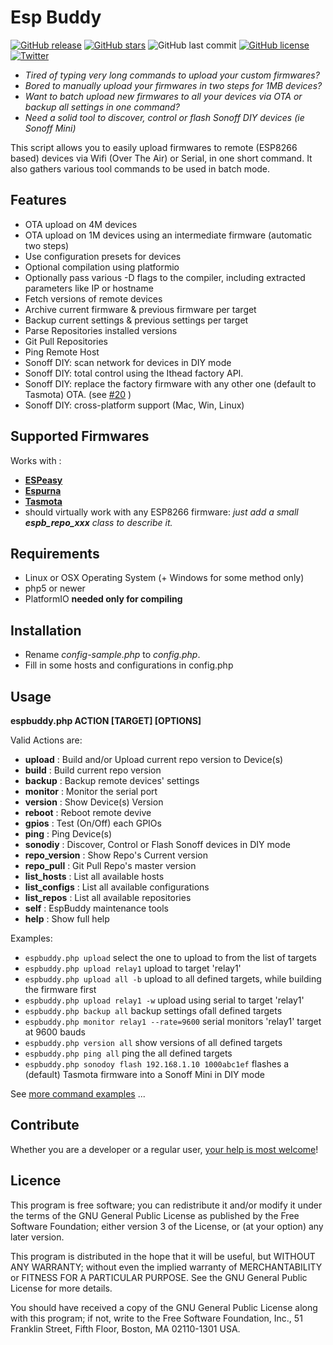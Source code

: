 # Esp Buddy

[![GitHub release](https://img.shields.io/github/tag/soif/EspBuddy)](https://GitHub.com/soif/EspBuddy/releases/)
[![GitHub stars](https://img.shields.io/github/stars/soif/EspBuddy)](https://github.com/soif/EspBuddy/stargazers)
![GitHub last commit](https://img.shields.io/github/last-commit/soif/EspBuddy)
[![GitHub license](https://img.shields.io/github/license/soif/EspBuddy)](https://github.com/soif/EspBuddy/blob/master/LICENSE)
[![Twitter](https://img.shields.io/twitter/url?style=social&url=https%3A%2F%2Fgithub.com%2Fsoif%2FEspBuddy)](https://twitter.com/intent/tweet?text=Wow:&url=https%3A%2F%2Fgithub.com%2Fsoif%2FEspBuddy)

- _Tired of typing very long commands to upload your custom firmwares?_
- _Bored to manually upload your firmwares in two steps for 1MB devices?_
- _Want to batch upload new firmwares to all your devices via OTA or backup all settings in one command?_
- _Need a solid tool to discover, control or flash Sonoff DIY devices (ie Sonoff Mini)_

This script allows you to easily upload firmwares to remote (ESP8266 based) devices via Wifi (Over The Air) or Serial, in one short command.
It also gathers various tool commands to be used in batch mode.


## Features

- OTA upload on 4M devices
- OTA upload on 1M devices using an intermediate firmware (automatic two steps)
- Use configuration presets for devices
- Optional compilation using platformio
- Optionally pass various -D flags to the compiler, including extracted parameters like IP or hostname
- Fetch versions of remote devices
- Archive current firmware & previous firmware per target
- Backup current settings & previous settings per target
- Parse Repositories installed versions
- Git Pull Repositories
- Ping Remote Host
- Sonoff DIY: scan network for devices in DIY mode
- Sonoff DIY: total control using the Ithead factory API.
- Sonoff DIY: replace the factory firmware with any other one (default to Tasmota) OTA. (see [#20](https://github.com/soif/EspBuddy/issues/20) )
- Sonoff DIY: cross-platform support (Mac, Win, Linux)

## Supported Firmwares

Works with :

- [**ESPeasy**](https://github.com/letscontrolit/ESPEasy/)
- [**Espurna**](https://github.com/xoseperez/espurna)
- [**Tasmota**](https://github.com/arendst/Sonoff-Tasmota/)
- should virtually work with any ESP8266 firmware: *just add a small **espb_repo_xxx** class to describe it.*

## Requirements

- Linux or OSX Operating System (+ Windows for some method only)
- php5 or newer
- PlatformIO __needed only for compiling__

## Installation

- Rename _config-sample.php_ to _config.php_.
- Fill in some hosts and configurations in config.php

## Usage

**espbuddy.php ACTION [TARGET] [OPTIONS]**

Valid Actions are:
 
- **upload**          : Build and/or Upload current repo version to Device(s)
- **build**           : Build current repo version
- **backup**          : Backup remote devices' settings
- **monitor**         : Monitor the serial port
- **version**         : Show Device(s) Version
- **reboot**          : Reboot remote devive
- **gpios**           : Test (On/Off) each GPIOs
- **ping**            : Ping Device(s)
- **sonodiy**         : Discover, Control or Flash Sonoff devices in DIY mode
- **repo_version**    : Show Repo's Current version
- **repo_pull**       : Git Pull Repo's master version
- **list_hosts**      : List all available hosts
- **list_configs**    : List all available configurations
- **list_repos**      : List all available repositories
- **self**            : EspBuddy maintenance tools
- **help**            : Show full help


Examples:

- `espbuddy.php upload` select the one to upload to from the list of targets
- `espbuddy.php upload relay1` upload to target 'relay1'
- `espbuddy.php upload all -b` upload to all defined targets, while building the firmware first
- `espbuddy.php upload relay1 -w` upload using serial to target 'relay1'
- `espbuddy.php backup all` backup settings ofall defined targets
- `espbuddy.php monitor relay1 --rate=9600` serial monitors  'relay1' target at 9600 bauds
- `espbuddy.php version all` show versions of all defined targets
- `espbuddy.php ping all` ping the all defined targets
- `espbuddy.php sonodoy flash 192.168.1.10 1000abc1ef` flashes a (default) Tasmota firmware into a Sonoff Mini in DIY mode

See [more command examples](doc/command_examples.md) ...

## Contribute

Whether you are a developer or a regular user, [your help is most welcome](.github/CONTRIBUTING.md)!

## Licence

This program is free software; you can redistribute it and/or modify it under the terms of the GNU General Public License as published by the Free Software Foundation; either version 3 of the License, or (at your option) any later version.

This program is distributed in the hope that it will be useful, but WITHOUT ANY WARRANTY; without even the implied warranty of MERCHANTABILITY or FITNESS FOR A PARTICULAR PURPOSE. See the GNU General Public License for more details.

You should have received a copy of the GNU General Public License along with this program; if not, write to the Free Software Foundation, Inc., 51 Franklin Street, Fifth Floor, Boston, MA 02110-1301 USA.
